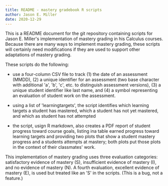 ```yaml
---
title: README - mastery gradebook R scripts
author: Jason E. Miller
date: 2020-12-29
---
```


This is a README document for the git repository containing scripts for Jason E. Miller's implementation of mastery grading in his Calculus courses.  Because there are many ways to implement mastery grading, these scripts will certainly need modifications if they are used to support other adaptations of mastery grading.

These scripts do the following:

* use a four-column CSV file to track (1) the date of an assessment (MMDD), (2) a unique identifier for an assessment (two base character with additional 'a', 'b', 'c', etc. to distinguish assessment versions), (3) a unique student identifier like last name, and (4) a symbol representing an evaluation of student work on the assessment.

* using a list of 'learningtargets', the script identifies which learning targets a student has mastered, which a student has not yet mastered, and which as student has not attempted

* the script, usign R markdown, also creates a PDF report of student progress toward course goals, listing ina table earned progress toward learning targets and providing two plots that show a student mastery progress and a students attempts at mastery; both plots put those plots in the context of their classmates' work.

This implementation of mastery grading uses three evaluation categories: satisfactory evidence of mastery (S), insufficient evidence of mastery (I), and no evidence of mastery (N).  A fourth evaluation, excellent evidence of mastery (E), is used but treated like an 'S' in the scripts.  (This is a bug, not a feature.)

